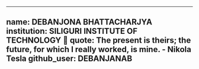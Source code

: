 
---
name: DEBANJONA BHATTACHARJYA 
institution: SILIGURI INSTITUTE OF TECHNOLOGY 🚩 
quote: The present is theirs; the future, for which I really worked, is mine. - Nikola Tesla 
github_user: DEBANJANAB
---
